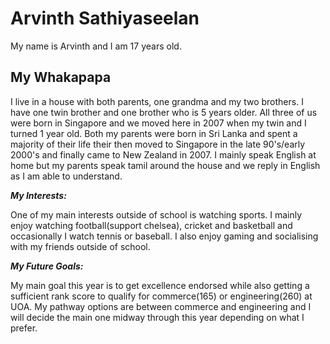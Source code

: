 # Arvinth Sathiyaseelan
My name is Arvinth and I am 17 years old.

## My Whakapapa
I live in a house with both parents, one grandma and my two brothers. I have one twin brother and one brother who is 5 years older. All three of us were born in Singapore and we moved here in 2007 when my twin and I turned 1 year old. Both my parents were born in Sri Lanka and spent a majority of their life their then moved to Singapore in the late 90's/early 2000's and finally came to New Zealand in 2007. I mainly speak English at home but my parents speak tamil around the house and we reply in English as I am able to understand.

_**My Interests:**_

One of my main interests outside of school is watching sports. I mainly enjoy watching football(support chelsea), cricket and basketball and occasionally I watch tennis or baseball. I also enjoy gaming and socialising with my friends outside of school.

_**My Future Goals:**_

My main goal this year is to get excellence endorsed while also getting a sufficient rank score to qualify for commerce(165) or engineering(260) at UOA. My pathway options are between commerce and engineering and I will decide the main one midway through this year depending on what I prefer.
